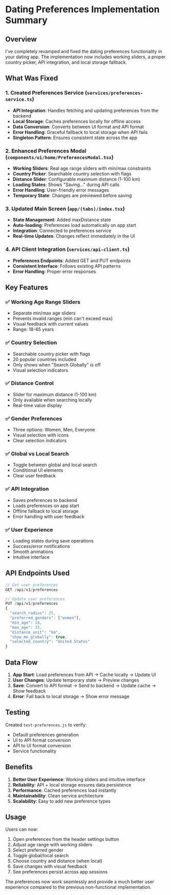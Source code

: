 # Dating Preferences Implementation Summary

## Overview
I've completely revamped and fixed the dating preferences functionality in your dating app. The implementation now includes working sliders, a proper country picker, API integration, and local storage fallback.

## What Was Fixed

### 1. **Created Preferences Service** (`services/preferences-service.ts`)
- **API Integration**: Handles fetching and updating preferences from the backend
- **Local Storage**: Caches preferences locally for offline access
- **Data Conversion**: Converts between UI format and API format
- **Error Handling**: Graceful fallback to local storage when API fails
- **Singleton Pattern**: Ensures consistent state across the app

### 2. **Enhanced Preferences Modal** (`components/ui/home/PreferencesModal.tsx`)
- **Working Sliders**: Real age range sliders with min/max constraints
- **Country Picker**: Searchable country selection with flags
- **Distance Slider**: Configurable maximum distance (1-100 km)
- **Loading States**: Shows "Saving..." during API calls
- **Error Handling**: User-friendly error messages
- **Temporary State**: Changes are previewed before saving

### 3. **Updated Main Screen** (`app/(tabs)/index.tsx`)
- **State Management**: Added maxDistance state
- **Auto-loading**: Preferences load automatically on app start
- **Integration**: Connected to preferences service
- **Real-time Updates**: Changes reflect immediately in the UI

### 4. **API Client Integration** (`services/api-client.ts`)
- **Preferences Endpoints**: Added GET and PUT endpoints
- **Consistent Interface**: Follows existing API patterns
- **Error Handling**: Proper error responses

## Key Features

### ✅ **Working Age Range Sliders**
- Separate min/max age sliders
- Prevents invalid ranges (min can't exceed max)
- Visual feedback with current values
- Range: 18-65 years

### ✅ **Country Selection**
- Searchable country picker with flags
- 20 popular countries included
- Only shows when "Search Globally" is off
- Visual selection indicators

### ✅ **Distance Control**
- Slider for maximum distance (1-100 km)
- Only available when searching locally
- Real-time value display

### ✅ **Gender Preferences**
- Three options: Women, Men, Everyone
- Visual selection with icons
- Clear selection indicators

### ✅ **Global vs Local Search**
- Toggle between global and local search
- Conditional UI elements
- Clear user feedback

### ✅ **API Integration**
- Saves preferences to backend
- Loads preferences on app start
- Offline fallback to local storage
- Error handling with user feedback

### ✅ **User Experience**
- Loading states during save operations
- Success/error notifications
- Smooth animations
- Intuitive interface

## API Endpoints Used

```javascript
// Get user preferences
GET /api/v1/preferences

// Update user preferences
PUT /api/v1/preferences
{
  "search_radius": 25,
  "preferred_genders": ["women"],
  "min_age": 18,
  "max_age": 35,
  "distance_unit": "km",
  "show_me_globally": true,
  "selected_country": "United States"
}
```

## Data Flow

1. **App Start**: Load preferences from API → Cache locally → Update UI
2. **User Changes**: Update temporary state → Preview changes
3. **Save**: Convert to API format → Send to backend → Update cache → Show feedback
4. **Error**: Fall back to local storage → Show error message

## Testing

Created `test-preferences.js` to verify:
- Default preferences generation
- UI to API format conversion
- API to UI format conversion
- Service functionality

## Benefits

1. **Better User Experience**: Working sliders and intuitive interface
2. **Reliability**: API + local storage ensures data persistence
3. **Performance**: Cached preferences load instantly
4. **Maintainability**: Clean service architecture
5. **Scalability**: Easy to add new preference types

## Usage

Users can now:
1. Open preferences from the header settings button
2. Adjust age range with working sliders
3. Select preferred gender
4. Toggle global/local search
5. Choose country and distance (when local)
6. Save changes with visual feedback
7. See preferences persist across app sessions

The preferences now work seamlessly and provide a much better user experience compared to the previous non-functional implementation. 
